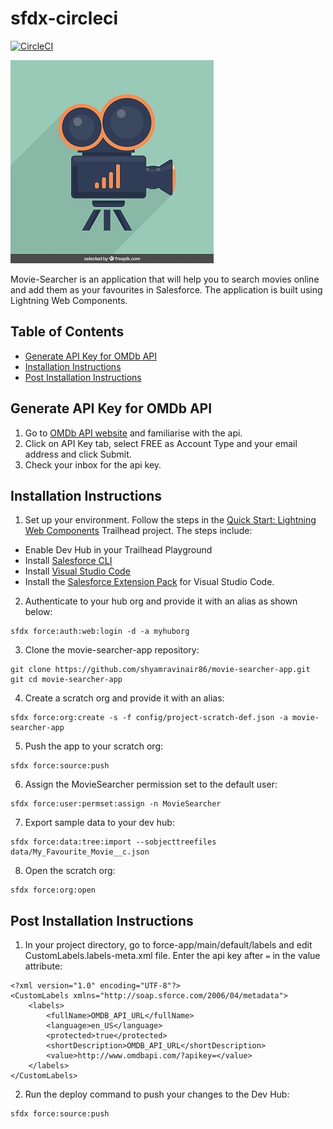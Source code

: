 # sfdx-circleci 
[![CircleCI](https://circleci.com/gh/shyamravinair86/movie-searcher-app.svg?style=svg)](https://circleci.com/gh/shyamravinair86/workflows/movie-searcher-app)

![movie-searcher-logo](preview.jpg)

Movie-Searcher is an application that will help you to search movies online and add them as your favourites in Salesforce. The application is built using Lightning Web Components.

## Table of Contents
- [Generate API Key for OMDb API](#generate-api-key-for-omdb-api)
- [Installation Instructions](#installation-instructions)
- [Post Installation Instructions](#post-installation-instructions)

## Generate API Key for OMDb API
1. Go to [OMDb API website](http://www.omdbapi.com) and familiarise with the api.
2. Click on API Key tab, select FREE as Account Type and your email address and click Submit.
3. Check your inbox for the api key.

## Installation Instructions
1. Set up your environment. Follow the steps in the [Quick Start: Lightning Web Components](https://trailhead.salesforce.com/en/content/learn/projects/quick-start-lightning-web-components) Trailhead project. The steps include:
- Enable Dev Hub in your Trailhead Playground
- Install [Salesforce CLI](https://developer.salesforce.com/tools/sfdxcli)
- Install [Visual Studio Code](https://code.visualstudio.com/)
- Install the [Salesforce Extension Pack](https://marketplace.visualstudio.com/items?itemName=salesforce.salesforcedx-vscode) for Visual Studio Code.
2. Authenticate to your hub org and provide it with an alias as shown below:
```
sfdx force:auth:web:login -d -a myhuborg
```
3. Clone the movie-searcher-app repository:
```
git clone https://github.com/shyamravinair86/movie-searcher-app.git
git cd movie-searcher-app
```
4. Create a scratch org and provide it with an alias:
```
sfdx force:org:create -s -f config/project-scratch-def.json -a movie-searcher-app
```
5. Push the app to your scratch org:
```
sfdx force:source:push
```
6. Assign the MovieSearcher permission set to the default user:
```
sfdx force:user:permset:assign -n MovieSearcher
```
7. Export sample data to your dev hub:
```
sfdx force:data:tree:import --sobjecttreefiles data/My_Favourite_Movie__c.json
``` 
8. Open the scratch org:
```
sfdx force:org:open
```


## Post Installation Instructions
1. In your project directory, go to force-app/main/default/labels and edit CustomLabels.labels-meta.xml file. Enter the api key after ``=`` in the value attribute:
```
<?xml version="1.0" encoding="UTF-8"?>
<CustomLabels xmlns="http://soap.sforce.com/2006/04/metadata">
    <labels>
        <fullName>OMDB_API_URL</fullName>
        <language>en_US</language>
        <protected>true</protected>
        <shortDescription>OMDB_API_URL</shortDescription>
        <value>http://www.omdbapi.com/?apikey=</value>
    </labels>
</CustomLabels>
```
2. Run the deploy command to push your changes to the Dev Hub:
```
sfdx force:source:push
```
